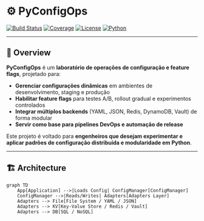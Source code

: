 # ⚙️ PyConfigOps

[![Build Status](https://img.shields.io/github/actions/workflow/status/<usuario>/lab-pyconfigops-modular-python/build.yml?branch=main)](https://github.com/<usuario>/lab-pyconfigops-modular-python/actions)
[![Coverage](https://img.shields.io/codecov/c/github/<usuario>/lab-pyconfigops-modular-python)](https://codecov.io/gh/<usuario>/lab-pyconfigops-modular-python)
[![License](https://img.shields.io/github/license/<usuario>/lab-pyconfigops-modular-python)](LICENSE)
[![Python](https://img.shields.io/badge/Python-3.12-blue)](https://www.python.org/)

---

## 🚀 Overview

**PyConfigOps** é um **laboratório de operações de configuração e feature flags**, projetado para:

- **Gerenciar configurações dinâmicas** em ambientes de desenvolvimento, staging e produção  
- **Habilitar feature flags** para testes A/B, rollout gradual e experimentos controlados  
- **Integrar múltiplos backends** (YAML, JSON, Redis, DynamoDB, Vault) de forma modular  
- **Servir como base para pipelines DevOps e automação de release**

Este projeto é voltado para **engenheiros que desejam experimentar e aplicar padrões de configuração distribuída e modularidade em Python**.

---

## 🏗 Architecture

```mermaid
graph TD
    App[Application] -->|Loads Config| ConfigManager[ConfigManager]
    ConfigManager -->|Reads/Writes| Adapters[Adapters Layer]
    Adapters --> File[File System / YAML / JSON]
    Adapters --> KV[Key-Value Store / Redis / Vault]
    Adapters --> DB[SQL / NoSQL]
